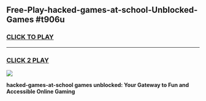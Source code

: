 
## Free-Play-hacked-games-at-school-Unblocked-Games #t906u
<h3>
<a href="https://news.freeplayer.one?title=hacked-games-at-school&ref=8M">CLICK TO PLAY</a></h3>
<hr>

<h3>
<a href="https://news.freeplayer.one?title=hacked-games-at-school&ref=8M">CLICK 2 PLAY</a>
  
</h3>

<a href="https://news.freeplayer.one?title=hacked-games-at-school&ref=8M"><img src="https://clearcache.store/games.png"></a>


**hacked-games-at-school games unblocked: Your Gateway to Fun and Accessible Online Gaming**
